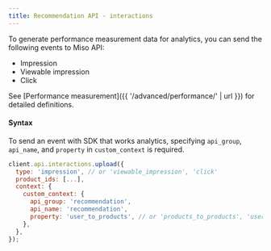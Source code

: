 ```yaml
---
title: Recommendation API - interactions
---
```


To generate performance measurement data for analytics, you can send the following events to Miso API:

* Impression
* Viewable impression
* Click

See [Performance measurement]({{ '/advanced/performance/' | url }}) for detailed definitions.

#### Syntax

To send an event with SDK that works analytics, specifying `api_group`, `api_name`, and `property` in `custom_context` is required.

```js
client.api.interactions.upload({
  type: 'impression', // or 'viewable_impression', 'click'
  product_ids: [...],
  context: {
    custom_context: {
      api_group: 'recommendation',
      api_name: 'recommendation',
      property: 'user_to_products', // or 'products_to_products', 'user_to_attributes', 'user_to_trending'
    },
  },
});
```

